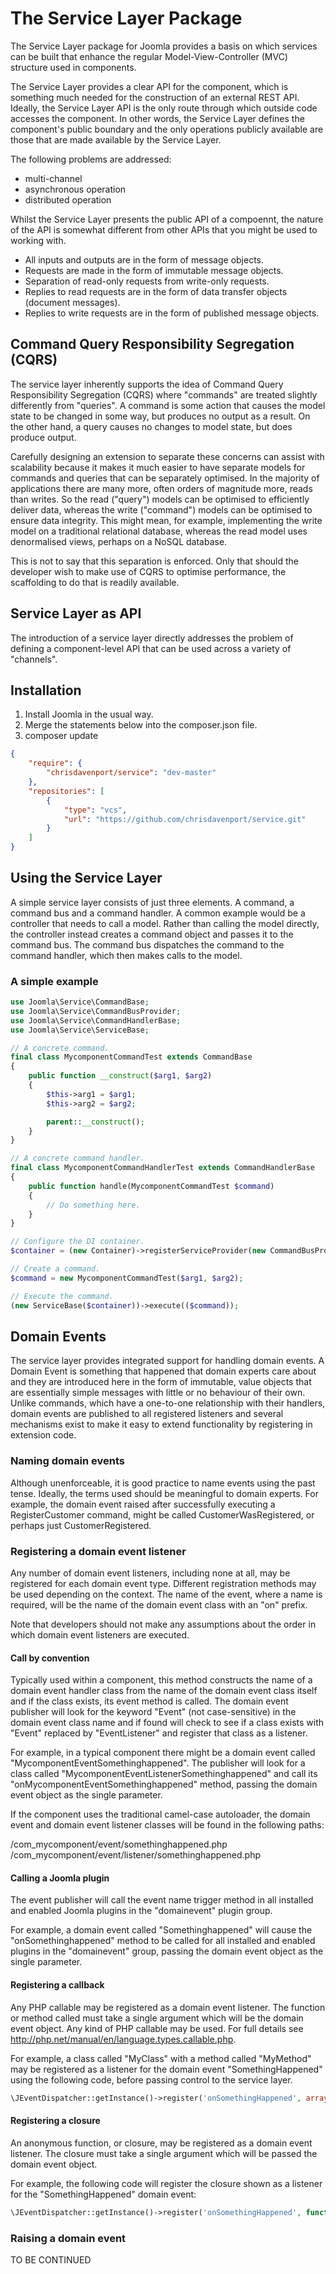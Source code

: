 # The Service Layer Package

The Service Layer package for Joomla provides a basis on which services can be built that enhance
the regular Model-View-Controller (MVC) structure used in components.

The Service Layer provides a clear API for the component, which is something much needed for the
construction of an external REST API.  Ideally, the Service Layer API is the only route through
which outside code accesses the component.  In other words, the Service Layer defines the
component's public boundary and the only operations publicly available are those that are made
available by the Service Layer.

The following problems are addressed:
* multi-channel
* asynchronous operation
* distributed operation

Whilst the Service Layer presents the public API of a compoennt, the nature of the API is somewhat
different from other APIs that you might be used to working with.
* All inputs and outputs are in the form of message objects.
* Requests are made in the form of immutable message objects.
* Separation of read-only requests from write-only requests.
* Replies to read requests are in the form of data transfer objects (document messages).
* Replies to write requests are in the form of published message objects.

## Command Query Responsibility Segregation (CQRS)

The service layer inherently supports the idea of Command Query Responsibility Segregation (CQRS)
where "commands" are treated slightly differently from "queries".  A command is some action that
causes the model state to be changed in some way, but produces no output as a result.  On the other
hand, a query causes no changes to model state, but does produce output.

Carefully designing an extension to separate these concerns can assist with scalability
because it makes it much easier to have separate models for commands and queries that can
be separately optimised.  In the majority of applications there are many more, often orders of
magnitude more, reads than writes.  So the read ("query") models can be optimised to efficiently
deliver data, whereas the write ("command") models can be optimised to ensure data integrity.
This might mean, for example, implementing the write model on a traditional relational database,
whereas the read model uses denormalised views, perhaps on a NoSQL database.

This is not to say that this separation is enforced.  Only that should the developer wish to make
use of CQRS to optimise performance, the scaffolding to do that is readily available.

## Service Layer as API

The introduction of a service layer directly addresses the problem of defining a component-level API
that can be used across a variety of "channels".

## Installation

1. Install Joomla in the usual way.
2. Merge the statements below into the composer.json file.
3. composer update

```json
{
	"require": {
		"chrisdavenport/service": "dev-master"
	},
	"repositories": [
		{
			"type": "vcs",
			"url": "https://github.com/chrisdavenport/service.git"
		}
	]
}
```

## Using the Service Layer

A simple service layer consists of just three elements.  A command, a command bus and a command handler.
A common example would be a controller that needs to call a model.  Rather than calling the model
directly, the controller instead creates a command object and passes it to the command bus.  The
command bus dispatches the command to the command handler, which then makes calls to the model.

### A simple example  

```php
use Joomla\Service\CommandBase;
use Joomla\Service\CommandBusProvider;
use Joomla\Service\CommandHandlerBase;
use Joomla\Service\ServiceBase;

// A concrete command.
final class MycomponentCommandTest extends CommandBase
{
	public function __construct($arg1, $arg2)
	{
		$this->arg1 = $arg1;
		$this->arg2 = $arg2;

		parent::__construct();
	}
}

// A concrete command handler.
final class MycomponentCommandHandlerTest extends CommandHandlerBase
{
	public function handle(MycomponentCommandTest $command)
	{
		// Do something here.
	}
}

// Configure the DI container.
$container = (new Container)->registerServiceProvider(new CommandBusProvider);

// Create a command.
$command = new MycomponentCommandTest($arg1, $arg2);

// Execute the command.
(new ServiceBase($container))->execute(($command));
```
## Domain Events

The service layer provides integrated support for handling domain events.
A Domain Event is something that happened that domain experts care about and they are
introduced here in the form of immutable, value objects that are essentially simple messages
with little or no behaviour of their own.  Unlike commands, which have a one-to-one
relationship with their handlers, domain events are published to all registered
listeners and several mechanisms exist to make it easy to extend functionality by
registering in extension code.

### Naming domain events

Although unenforceable, it is good practice to name events using the past tense.
Ideally, the terms used should be meaningful to domain experts.
For example, the domain event raised after successfully executing a RegisterCustomer command,
might be called CustomerWasRegistered, or perhaps just CustomerRegistered. 

### Registering a domain event listener

Any number of domain event listeners, including none at all, may be registered for each domain event type.
Different registration methods may be used depending on the context.  The name of the event, where
a name is required, will be the name of the domain event class with an "on" prefix.

Note that developers should not make any assumptions about the order in which domain event listeners
are executed.

#### Call by convention

Typically used within a component, this method constructs the name of a domain event handler class
from the name of the domain event class itself and if the class exists, its event method is called.
The domain event publisher will look for the keyword "Event" (not case-sensitive) in the domain event
class name and if found will check to see if a class exists with "Event" replaced by "EventListener"
and register that class as a listener.

For example, in a typical component there might be a domain event called "MycomponentEventSomethinghappened".
The publisher will look for a class called "MycomponentEventListenerSomethinghappened" and call its
"onMycomponentEventSomethinghappened" method, passing the domain event object as the single parameter.

If the component uses the traditional camel-case autoloader, the domain event and domain event listener
classes will be found in the following paths:

/com_mycomponent/event/somethinghappened.php
/com_mycomponent/event/listener/somethinghappened.php

#### Calling a Joomla plugin

The event publisher will call the event name trigger method in all installed and enabled Joomla plugins
in the "domainevent" plugin group.

For example, a domain event called "Somethinghappened" will cause the "onSomethinghappened" method to be
called for all installed and enabled plugins in the "domainevent" group, passing the domain event object
as the single parameter.

#### Registering a callback

Any PHP callable may be registered as a domain event listener.  The function or method called must take
a single argument which will be the domain event object.  Any kind of PHP callable may be used.  For full
details see http://php.net/manual/en/language.types.callable.php.

For example, a class called "MyClass" with a method called "MyMethod" may be registered as a listener for
the domain event "SomethingHappened" using the following code, before passing control to the service layer. 
```php
\JEventDispatcher::getInstance()->register('onSomethingHappened', array('MyClass', 'MyMethod));
```

#### Registering a closure

An anonymous function, or closure, may be registered as a domain event listener.  The closure must take
a single argument which will be passed the domain event object.

For example, the following code will register the closure shown as a listener for the "SomethingHappened"
domain event:

```php
\JEventDispatcher::getInstance()->register('onSomethingHappened', function($event) { echo 'Do something here'; });
```

### Raising a domain event



TO BE CONTINUED
